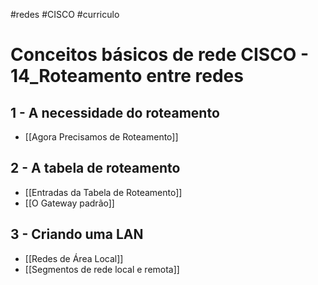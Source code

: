 #redes #CISCO #curriculo 
# Conceitos básicos de rede CISCO - 14_Roteamento entre redes
## 1 - A necessidade do roteamento

- [[Agora Precisamos de Roteamento]]

## 2 - A tabela de roteamento

- [[Entradas da Tabela de Roteamento]]
- [[O Gateway padrão]]

## 3 - Criando uma LAN

- [[Redes de Área Local]]
- [[Segmentos de rede local e remota]]












































